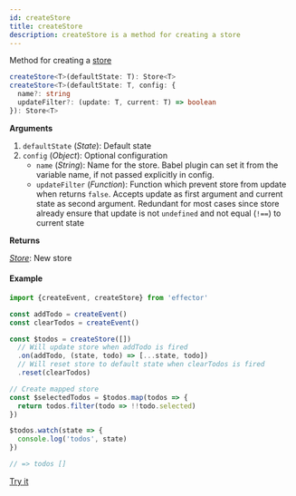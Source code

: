 ```yaml
---
id: createStore
title: createStore
description: createStore is a method for creating a store
---
```


Method for creating a [store](./Store.md)

```ts
createStore<T>(defaultState: T): Store<T>
createStore<T>(defaultState: T, config: {
  name?: string
  updateFilter?: (update: T, current: T) => boolean
}): Store<T>
```

**Arguments**

1. `defaultState` (_State_): Default state
2. `config` (_Object_): Optional configuration
   - `name` (_String_): Name for the store. Babel plugin can set it from the variable name, if not passed explicitly in config.
   - `updateFilter` (_Function_): Function which prevent store from update when returns `false`. Accepts update as first argument and current state as second argument. Redundant for most cases since store already ensure that update is not `undefined` and not equal (`!==`) to current state

**Returns**

[_Store_](Store.md): New store

#### Example

```js
import {createEvent, createStore} from 'effector'

const addTodo = createEvent()
const clearTodos = createEvent()

const $todos = createStore([])
  // Will update store when addTodo is fired
  .on(addTodo, (state, todo) => [...state, todo])
  // Will reset store to default state when clearTodos is fired
  .reset(clearTodos)

// Create mapped store
const $selectedTodos = $todos.map(todos => {
  return todos.filter(todo => !!todo.selected)
})

$todos.watch(state => {
  console.log('todos', state)
})

// => todos []
```

[Try it](https://share.effector.dev/tquiUgdq)
